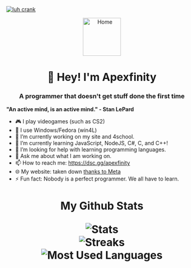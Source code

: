 [![luh crank](https://readme-typing-svg.herokuapp.com?font=Fira+Code&pause=1000&color=00F723&center=true&vCenter=true&random=false&width=435&lines=01010101010101001010101010101010101010101010101010101010101010101010101010101010101010101010101010101010;101010101011010101010101010101011010101010;Quick+fo01010101010101001010101010101010101010101010101010101010101010101010101010101010101010101010101010101010x+jumps+nightly+above+wizard;101010101011010101010101010101011010101010)](https://git.io/typing-svg)
<p align="center">
<img alt="Home" src="https://apexfinityga.vercel.app/logo.png" width="100" height="100">
</p>
<h1 align="center">👋 Hey! I'm Apexfinity</h1>
<h3 align="center">A programmer that doesn't get stuff done the first time</h1>

**"An active mind, is an active mind." - Stan LePard**

<!-- - 👯 I’m looking to collaborate on -->
- 🎮 I play videogames (such as CS2)
- 🐧 I use Windows/Fedora (win4L)
- 🔭 I’m currently working on my site and 4school.
- 🌱 I’m currently learning JavaScript, NodeJS, C#, C, and C++!
- 🤔 I’m looking for help with learning programming languages.
- 💬 Ask me about what I am working on.
- 📫 How to reach me: https://dsc.gg/apexfinity
- 🌐 My website: taken down [thanks to Meta](https://krebsonsecurity.com/2023/03/sued-by-meta-freenom-halts-domain-registrations/)
- ⚡ Fun fact: Nobody is a perfect programmer. We all have to learn.

<h1 align="center"> 
My Github Stats
</p>
<p align="center">
<img src="https://github-readme-stats.vercel.app/api?username=apexfinity&show_icons=true&theme=dark&locale=en&langs_count=10&layout=compact" alt="Stats" /><br>
<img src="https://github-readme-streak-stats.herokuapp.com/?user=apexfinity&theme=dark" alt="Streaks" /><br>
<img src="https://github-readme-stats.vercel.app/api/top-langs?username=apexfinity&show_icons=true&theme=dark&locale=en&langs_count=10&layout=compact" alt="Most Used Languages" /><br>
</p>



